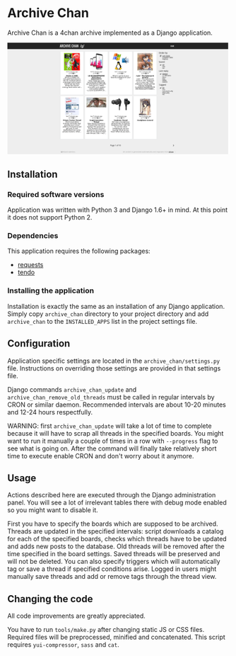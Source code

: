 # Archive Chan
Archive Chan is a 4chan archive implemented as a Django application.

![Board view - catalog](docs/screens/readme.png "Board view - catalog")

## Installation
### Required software versions
Application was written with Python 3 and Django 1.6+ in mind. At this point it does not support Python 2.

### Dependencies
This application requires the following packages:

* [requests](http://docs.python-requests.org/en/latest/)
* [tendo](https://pypi.python.org/pypi/tendo/0.2.4)

### Installing the application
Installation is exactly the same as an installation of any Django application. Simply copy `archive_chan` directory to your project directory and add `archive_chan` to the `INSTALLED_APPS` list in the project settings file.

## Configuration
Application specific settings are located in the `archive_chan/settings.py` file. Instructions on overriding those settings are provided in that settings file.  

Django commands `archive_chan_update` and `archive_chan_remove_old_threads` must be called in regular intervals by CRON or similar daemon. Recommended intervals are about 10-20 minutes and 12-24 hours respectfully.

WARNING: first `archive_chan_update` will take a lot of time to complete because it will have to scrap all threads in the specified boards. You might want to run it manually a couple of times in a row with `--progress` flag to see what is going on. After the command will finally take relatively short time to execute enable CRON and don't worry about it anymore.

## Usage
Actions described here are executed through the Django administration panel. You will see a lot of irrelevant tables there with debug mode enabled so you might want to disable it.

First you have to specify the boards which are supposed to be archived. Threads are updated in the specified intervals: script downloads a catalog for each of the specified boards, checks which threads have to be updated and adds new posts to the database. Old threads will be removed after the time specified in the board settings. Saved threads will be preserved and will not be deleted. You can also specify triggers which will automatically tag or save a thread if specified conditions arise. Logged in users might manually save threads and add or remove tags through the thread view.

## Changing the code
All code improvements are greatly appreciated.  

You have to run `tools/make.py` after changing static JS or CSS files. Required files will be preprocessed, minified and concatenated. This script requires `yui-compressor`, `sass` and `cat`.
